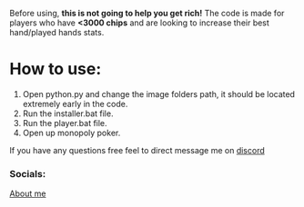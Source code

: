 Before using, **this is not going to help you get rich!** The code is made for players who have **<3000 chips** and are looking to increase their best hand/played hands stats.

# **How to use:**
1. Open python.py and change the image folders path, it should be located extremely early in the code.
2. Run the installer.bat file.
3. Run the player.bat file.
4. Open up monopoly poker.

If you have any questions free feel to direct message me on [discord](https://discord.com/users/998734989279633438)


### Socials:
[About me](https://fbi.bio/Limpan)
